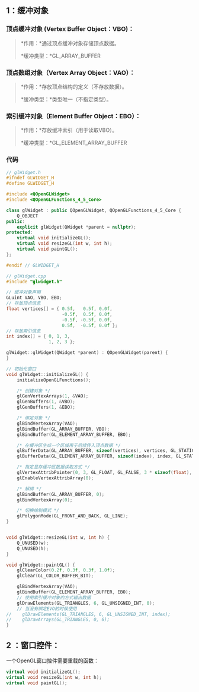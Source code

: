 ## 1：缓冲对象

### 顶点缓冲对象 (Vertex Buffer Object：VBO)：

> *作用：*通过顶点缓冲对象存储顶点数据。
>
> *缓冲类型：*GL_ARRAY_BUFFER



### 顶点数组对象（Vertex Array Object：VAO）：

> *作用：*存放顶点结构的定义（不存放数据）。
>
> *缓冲类型：*类型唯一（不指定类型）。



### 索引缓冲对象（Element Buffer Object：EBO）：

> *作用：*存放缓冲索引（用于读取VBO）。
>
> *缓冲类型：*GL_ELEMENT_ARRAY_BUFFER



### 代码

```C++
// glWidget.h
#ifndef GLWIDGET_H
#define GLWIDGET_H

#include <QOpenGLWidget>
#include <QOpenGLFunctions_4_5_Core>

class glWidget : public QOpenGLWidget, QOpenGLFunctions_4_5_Core {
    Q_OBJECT
public:
    explicit glWidget(QWidget *parent = nullptr);
protected:
    virtual void initializeGL();
    virtual void resizeGL(int w, int h);
    virtual void paintGL();
};

#endif // GLWIDGET_H

```



```C++
// glWidget.cpp
#include "glwidget.h"

// 缓冲对象声明
GLuint VAO, VBO, EBO;
// 存放顶点信息
float vertices[] = { 0.5f,   0.5f, 0.0f,
                     -0.5f,  0.5f, 0.0f,
                     -0.5f, -0.5f, 0.0f,
                     0.5f,  -0.5f, 0.0f };
// 存放索引信息
int index[] = { 0, 1, 3,
                1, 2, 3 };

glWidget::glWidget(QWidget *parent) : QOpenGLWidget(parent) {
}

// 初始化窗口
void glWidget::initializeGL() {
    initializeOpenGLFunctions();

    /* 创建对象 */
    glGenVertexArrays(1, &VAO);
    glGenBuffers(1, &VBO);
    glGenBuffers(1, &EBO);

    /* 绑定对象 */
    glBindVertexArray(VAO);
    glBindBuffer(GL_ARRAY_BUFFER, VBO);
    glBindBuffer(GL_ELEMENT_ARRAY_BUFFER, EBO);

    /* 在缓冲区生成一个区域用于后续传入顶点数据 */
    glBufferData(GL_ARRAY_BUFFER, sizeof(vertices), vertices, GL_STATIC_DRAW);
    glBufferData(GL_ELEMENT_ARRAY_BUFFER, sizeof(index), index, GL_STATIC_DRAW);

    /* 指定显存缓冲区数据读取方式 */
    glVertexAttribPointer(0, 3, GL_FLOAT, GL_FALSE, 3 * sizeof(float), nullptr);
    glEnableVertexAttribArray(0);

    /* 解绑 */
    glBindBuffer(GL_ARRAY_BUFFER, 0);
    glBindVertexArray(0);

    /* 切换绘制模式 */
    glPolygonMode(GL_FRONT_AND_BACK, GL_LINE);
}


void glWidget::resizeGL(int w, int h) {
    Q_UNUSED(w);
    Q_UNUSED(h);
}

void glWidget::paintGL() {
    glClearColor(0.2f, 0.3f, 0.3f, 1.0f);
    glClear(GL_COLOR_BUFFER_BIT);

    glBindVertexArray(VAO);
    glBindBuffer(GL_ELEMENT_ARRAY_BUFFER, EBO);
    // 使用索引缓冲对象的方式输出数据
    glDrawElements(GL_TRIANGLES, 6, GL_UNSIGNED_INT, 0);
    // 当没有绑定EVO的时候使用
//    glDrawElements(GL_TRIANGLES, 6, GL_UNSIGNED_INT, index);
//    glDrawArrays(GL_TRIANGLES, 0, 6);
}

```

## 2 ：窗口控件：

一个OpenGL窗口控件需要重载的函数：

```c++
virtual void initializeGL(); 
virtual void resizeGL(int w, int h);
virtual void paintGL();
```

